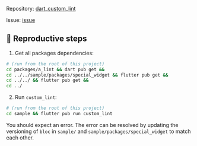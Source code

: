 Repository: [dart_custom_lint](https://github.com/invertase/dart_custom_lint)

Issue: [issue](https://github.com/invertase/dart_custom_lint/issues/102)

## 🐛 Reproductive steps

1. Get all packages dependencies:

```sh
# (run from the root of this project)
cd packages/a_lint && dart pub get &&
cd ../../sample/packages/special_widget && flutter pub get &&
cd ../../ && flutter pub get &&
cd ../
```

2. Run `custom_lint`:

```sh
# (run from the root of this project)
cd sample && flutter pub run custom_lint
```

You should expect an error. The error can be resolved by updating the versioning of `bloc` in `sample/` and `sample/packages/special_widget` to match each other.
